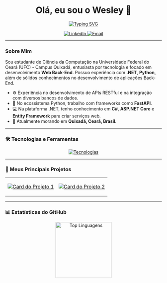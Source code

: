 <h1 align="center">Olá, eu sou o Wesley 👋</h1>
<p align="center">
  <a href="https://github.com/Wexxxley">
    <img src="https://readme-typing-svg.herokuapp.com?font=Inter&size=24&color=348C31&center=true&vCenter=true&width=500&lines=Desenvolvedor+Backend;Python+%26+.NET;Construindo+APIs+robustas" alt="Typing SVG">
  </a>
</p>

<p align="center">
  <a href="https://www.linkedin.com/in/wesley-freitas-53050a301/" target="_blank">
    <img src="https://img.shields.io/badge/LinkedIn-0077B5?style=for-the-badge&logo=linkedin&logoColor=white" alt="LinkedIn">
  </a>
  <a href="mailto:wesleyfr.sobrinho@gmail.com" target="_blank">
    <img src="https://img.shields.io/badge/Email-D14836?style=for-the-badge&logo=gmail&logoColor=white" alt="Email">
  </a>
</p>

---

### Sobre Mim

Sou estudante de Ciência da Computação na Universidade Federal do Ceará (UFC) - Campus Quixadá, entusiasta por tecnologia e focado em desenvolvimento **Web Back-End**. Possuo experiência com **.NET**, **Python**, além de sólidos conhecimentos no desenvolvimento de aplicações Back-End.

- ⚙️ Experiência no desenvolvimento de APIs RESTful e na integração com diversos bancos de dados.
- 🐍 No ecossistema Python, trabalho com frameworks como **FastAPI**.
- 💻 Na plataforma .NET, tenho conhecimento em **C#**, **ASP.NET Core** e **Entity Framework** para criar serviços web.
- 📍 Atualmente morando em **Quixadá, Ceará, Brasil**.

---

### 🛠️ Tecnologias e Ferramentas

<p align="center">
  <a href="https://skillicons.dev">
    <img src="https://skillicons.dev/icons?i=python,fastapi,dotnet,cs,postgresql,git,vscode,html,css,js,&perline=6" alt="Tecnologias"/>
  </a>
</p>

---

### 🚀 Meus Principais Projetos

<table>
  <tr>
    <td width="50%">
      <p align="center">
        <a href="https://github.com/Wexxxley/2.LearnExpress-API" target="_blank">
          <img src="https://github-readme-stats.vercel.app/api/pin/?username=Wexxxley&repo=2.LearnExpress-API&theme=dracula&show_owner=true" alt="Card do Projeto 1">
        </a>
      </p>
    </td>
    <td width="50%">
      <p align="center">
        <a href="https://github.com/Wexxxley/01-MuscleFlowApi" target="_blank">
          <img src="https://github-readme-stats.vercel.app/api/pin/?username=Wexxxley&repo=01-MuscleFlowApi&theme=dracula&show_owner=true" alt="Card do Projeto 2">
        </a>
      </p>
    </td>
  </tr>
</table>

---

### 📊 Estatísticas do GitHub

<p align="center">
  <img height="180em" src="https://github-readme-stats.vercel.app/api/top-langs/?username=Wexxxley&layout=compact&langs_count=7&theme=dracula" alt="Top Linguagens"/>
</p>
